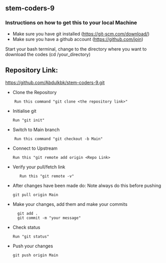 ## stem-coders-9

### Instructions on how to get this to your local Machine

- Make sure you have git installed (https://git-scm.com/download/)
- Make sure you have a github account (https://github.com/join)

Start your bash terminal, change to the directory where you want to download the codes (cd /your_directory)

## Repository Link: 
   https://github.com/Abdulkbk/stem-coders-9.git

* Clone the Repository
```
    Run this command "git clone <the repository link>"
```

* Initialise git
   ```
   Run "git init"
   ```

* Switch to Main branch
```
    Run this command "git checkout -b Main"
```

* Connect to Upstream
   ```
   Run this "git remote add origin <Repo Link>
   ```

* Verify your pull/fetch link
  ```
     Run this "git remote -v"
  ```

* After changes have been made do: Note always do this before pushing
    ```
    git pull origin Main
    ```
<!--  Create a new folder with your name -->

* Make your changes, add them and make your commits
  ```
    git add .
    git commit -m "your message"
  ```

* Check status
  ```
  Run "git status"
  ```

* Push your changes
    ```
    git push origin Main
    ```
